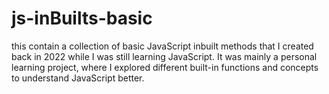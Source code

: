 # js-inBuilts-basic
this contain a collection of basic JavaScript inbuilt methods that I created back in 2022 while I was still learning JavaScript. It was mainly a personal learning project, where I explored different built-in functions and concepts to understand JavaScript better.
